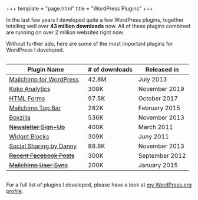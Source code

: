 +++
template = "page.html"
title = "WordPress Plugins"
+++

In the last few years I developed quite a few WordPress plugins, together totalling well over **43 million downloads** now. All of these plugins combined are running on over 2 million websites right now.

Without further ado, here are some of the most important plugins for WordPress I developed.

<div style="overflow-x: auto;">
<table>
    <thead>
	<tr>
    	<th>Plugin Name</th>
        <th># of downloads</th>
        <th>Released in</th>
    </tr>
    </thead>
    <tbody>
    <tr>
    	<td><a href="https://www.mc4wp.com/">Mailchimp for WordPress</a> &nbsp; <a href="https://github.com/ibericode/mailchimp-for-wordpress"><i class="icon icon-social-github"></i></a></td>
        <td id="mailchimp-for-wp-downloads">42.8M</td>
        <td>July 2013</td>
    </tr>
    <tr>
        <td><a href="https://wordpress.org/plugins/koko-analytics/">Koko Analytics</a> &nbsp; <a href="https://github.com/ibericode/koko-analytics"><i class="icon icon-social-github"></i></a></td>
        <td id="koko-analytics-downloads">308K</td>
        <td>November 2019</td>
    </tr>
    <tr>
        <td><a href="https://wordpress.org/plugins/html-forms/">HTML Forms</a> &nbsp; <a href="https://github.com/ibericode/html-forms"><i class="icon icon-social-github"></i></a></td>
        <td id="html-forms-downloads">97.5K</td>
        <td>October 2017</td>
    </tr>
     <tr>
    	<td><a href="https://wordpress.org/plugins/mailchimp-top-bar/">Mailchimp Top Bar</a> &nbsp; <a href="https://github.com/ibericode/mailchimp-top-bar"><i class="icon icon-social-github"></i></a></td>
        <td id="mailchimp-top-bar-downloads">282K</td>
        <td>February 2015</td>
    </tr>
    <tr>
        <td><a href="https://boxzillaplugin.com/">Boxzilla</a> &nbsp; <a href="https://github.com/ibericode/boxzilla-wp"><i class="icon icon-social-github"></i></a></td>
            <td id="boxzilla-downloads">536K</td>
            <td>November 2013</td>
     </tr>
    <tr>
    	<td style="text-decoration: line-through"><a href="http://wordpress.org/plugins/newsletter-sign-up/">Newsletter Sign-Up</a></td>
        <td>400K</td>
        <td>March 2011</td>
    </tr>
    <tr>
    	<td><a href="https://wordpress.org/plugins/wysiwyg-widgets/">Widget Blocks</a></td>
        <td id="wysiwyg-widgets-downloads">309K</td>
        <td>Juny 2011</td>
    </tr>
    <tr>
    	<td><a href="https://wordpress.org/plugins/dvk-social-sharing/">Social Sharing by Danny</a></td>
        <td id="dvk-social-sharing-downloads">88.8K</td>
        <td>November 2013</td>
    </tr>
    <tr>
    	<td><s><a href="https://wordpress.org/plugins/recent-facebook-posts/">Recent Facebook Posts</a></s></td>
        <td>300K</td>
        <td>September 2012</td>
    </tr>
    <tr>
    <td><s><a href="https://wordpress.org/plugins/mailchimp-sync/">Mailchimp User Sync</a></s></td>
            <td>200K</td>
            <td>January 2015</td>
    </tr>
    </tbody>
</table>
</div>


For a full list of plugins I developed, please have a look at [my WordPress.org profile](http://profiles.wordpress.org/dvankooten/).
